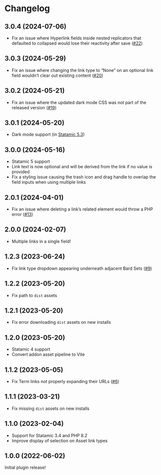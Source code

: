 # Changelog

## 3.0.4 (2024-07-06)
- Fix an issue where Hyperlink fields inside nested replicators that defaulted to collapsed would lose their reactivity after save ([#22](https://github.com/bencarr/statamic-hyperlink/issues/22))

## 3.0.3 (2024-05-29)
- Fix an issue where changing the link type to “None” on an optional link field wouldn’t clear out existing content ([#20](https://github.com/bencarr/statamic-hyperlink/issues/20))

## 3.0.2 (2024-05-21)
- Fix an issue where the updated dark mode CSS was not part of the released version ([#19](https://github.com/bencarr/statamic-hyperlink/issues/19))

## 3.0.1 (2024-05-20)
- Dark mode support (in [Statamic 5.3](https://statamic.com/release-notes#5.3.0))

## 3.0.0 (2024-05-16)
- Statamic 5 support
- Link text is now optional and will be derived from the link if no value is provided
- Fix a styling issue causing the trash icon and drag handle to overlap the field inputs when using multiple links

## 2.0.1 (2024-04-01)
- Fix an issue where deleting a link’s related element would throw a PHP error ([#13](https://github.com/bencarr/statamic-hyperlink/issues/13))

## 2.0.0 (2024-02-07)
- Multiple links in a single field!

## 1.2.3 (2023-06-24)
- Fix link type dropdown appearing underneath adjacent Bard Sets ([#9](https://github.com/bencarr/statamic-hyperlink/issues/9))

## 1.2.2 (2023-05-20)
- Fix path to `dist` assets

## 1.2.1 (2023-05-20)
- Fix error downloading `dist` assets on new installs

## 1.2.0 (2023-05-20)
- Statamic 4 support
- Convert addon asset pipeline to Vite

## 1.1.2 (2023-05-05)
- Fix Term links not properly expanding their URLs ([#6](https://github.com/bencarr/statamic-hyperlink/issues/6))

## 1.1.1 (2023-03-21)
- Fix missing `dist` assets on new installs

## 1.1.0 (2023-02-04)
- Support for Statamic 3.4 and PHP 8.2
- Improve display of selection on Asset link types

## 1.0.0 (2022-06-02)
Initial plugin release!
